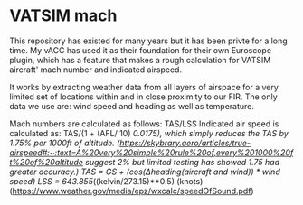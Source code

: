 # VATSIM mach
This repository has existed for many years but it has been privte for a long time. My vACC has used it as their foundation for their own Euroscope plugin, which has a feature that makes a rough calculation for VATSIM aircraft' mach number and indicated airspeed.

It works by extracting weather data from all layers of airspace for a very limited set of locations within and in close proximity to our FIR. The only data we use are: wind speed and heading as well as temperature. 

Mach numbers are calculated as follows: TAS/LSS
Indicated air speed is calculated as: TAS/(1 + (AFL/ 10) *0.0175), which simply reduces the TAS by 1.75% per 1000ft of altitude. (https://skybrary.aero/articles/true-airspeed#:~:text=A%20very%20simple%20rule%20of,every%201000%20ft%20of%20altitude suggest 2% but limited testing has showed 1.75 had greater accuracy.)
TAS = GS + (cos(Δheading(aircraft and wind)) * wind speed)
LSS = 643.855*((kelvin/273.15)**0.5)    (knots)(https://www.weather.gov/media/epz/wxcalc/speedOfSound.pdf)
